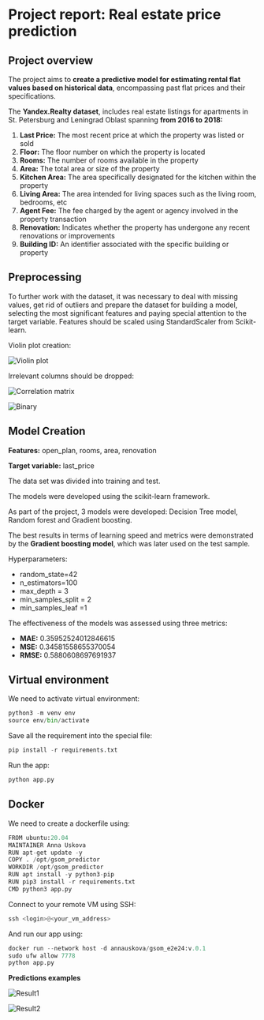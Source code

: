 # Project report: Real estate price prediction

## Project overview

The project aims to **create a predictive model for estimating rental flat values based on historical data**, encompassing past flat prices and their specifications.

The **Yandex.Realty dataset**, includes real estate listings for apartments in St. Petersburg and Leningrad Oblast spanning **from 2016 to 2018:**

1. **Last Price:** The most recent price at which the property was listed or sold
2. **Floor:** The floor number on which the property is located
3. **Rooms:** The number of rooms available in the property
4. **Area:** The total area or size of the property
5. **Kitchen Area:** The area specifically designated for the kitchen within the property
6. **Living Area:** The area intended for living spaces such as the living room, bedrooms, etc
7. **Agent Fee:** The fee charged by the agent or agency involved in the property transaction
8. **Renovation:** Indicates whether the property has undergone any recent renovations or improvements
9. **Building ID:** An identifier associated with the specific building or property

## Preprocessing

To further work with the dataset, it was necessary to deal with missing values, get rid of outliers and prepare the dataset for building a model, selecting the most significant features and paying special attention to the target variable. Features should be scaled using StandardScaler from Scikit-learn.

Violin plot creation:

![Violin plot](images/pic1.png)

Irrelevant columns should be dropped:

![Correlation matrix](images/Pic3.png)

![Binary](images/Pic2.png)

## Model Creation

**Features:** open_plan, rooms, area, renovation

**Target variable:** last_price

The data set was divided into training and test.

The models were developed using the scikit-learn framework.

As part of the project, 3 models were developed: Decision Tree model, Random forest and Gradient boosting.

The best results in terms of learning speed and metrics were demonstrated by the **Gradient boosting model**, which was later used on the test sample.

Hyperparameters:
- random_state=42
- n_estimators=100
- max_depth = 3
- min_samples_split = 2
- min_samples_leaf =1

The effectiveness of the models was assessed using three metrics:

- **MAE:** 0.35952524012846615
- **MSE:** 0.34581558655370054
- **RMSE:** 0.5880608697691937

## Virtual environment

We need to activate virtual environment:

```python
python3 -m venv env
source env/bin/activate 
```
Save all the requirement into the special file:

```python
pip install -r requirements.txt
```
Run the app:

```python
python app.py
```

## Docker

We need to create a dockerfile using:

```python
FROM ubuntu:20.04
MAINTAINER Anna Uskova
RUN apt-get update -y
COPY . /opt/gsom_predictor
WORKDIR /opt/gsom_predictor
RUN apt install -y python3-pip
RUN pip3 install -r requirements.txt
CMD python3 app.py
```
Connect to your remote VM using SSH:

```python
ssh <login>@<your_vm_address>
```


And run our app using:

```python
docker run --network host -d annauskova/gsom_e2e24:v.0.1
sudo ufw allow 7778
python app.py
```
**Predictions examples**

![Result1](images/example1.png)

![Result2](images/example2.png)

